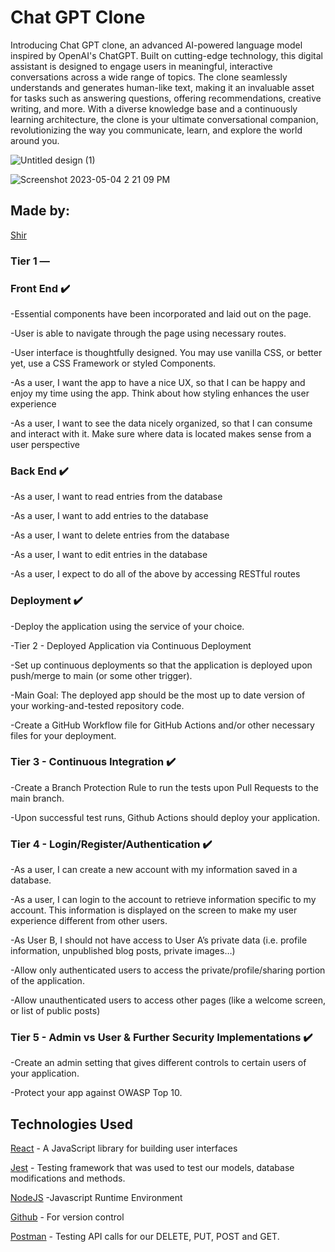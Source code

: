 # Chat GPT Clone
Introducing Chat GPT clone, an advanced AI-powered language model inspired by OpenAI's ChatGPT. Built on cutting-edge technology, this digital assistant is designed to engage users in meaningful, interactive conversations across a wide range of topics. The clone seamlessly understands and generates human-like text, making it an invaluable asset for tasks such as answering questions, offering recommendations, creative writing, and more. With a diverse knowledge base and a continuously learning architecture, the clone is your ultimate conversational companion, revolutionizing the way you communicate, learn, and explore the world around you.


![Untitled design (1)](https://user-images.githubusercontent.com/109438051/236320842-1f392bcb-4a7d-49eb-8bda-ead9dd030d3f.png)


![Screenshot 2023-05-04 2 21 09 PM](https://user-images.githubusercontent.com/109438051/236294982-b84b78db-3a40-4b3b-9664-a384ab94b732.png)


## Made by:


[Shir](https://github.com/shirkocurek)



### Tier 1 — 

### Front End ✔️

-Essential components have been incorporated and laid out on the page.

-User is able to navigate through the page using necessary routes.

-User interface is thoughtfully designed.  You may use vanilla CSS, or better yet, use a CSS Framework or styled Components.

-As a user, I want the app to have a nice UX, so that I can be happy and enjoy my time using the app. Think about how styling enhances the user     experience

-As a user, I want to see the data nicely organized, so that I can consume and interact with it. Make sure where data is located makes sense from a user perspective


### Back End ✔️

-As a user, I want to read entries from the database

-As a user, I want to add entries to the database

-As a user, I want to delete entries from the database

-As a user, I want to edit entries in the database

-As a user, I expect to do all of the above by accessing RESTful routes


### Deployment ✔️

-Deploy the application using the service of your choice.

-Tier 2 - Deployed Application via Continuous Deployment

-Set up continuous deployments so that the application is deployed upon push/merge to main (or some other trigger).

-Main Goal: The deployed app should be the most up to date version of your working-and-tested repository code.

-Create a GitHub Workflow file for GitHub Actions and/or other necessary files for your deployment.



### Tier 3 - Continuous Integration ✔️

-Create a Branch Protection Rule to run the tests upon Pull Requests to the main branch.

-Upon successful test runs, Github Actions should deploy your application.



### Tier 4 - Login/Register/Authentication ✔️

-As a user, I can create a new account with my information saved in a database.

-As a user, I can login to the account to retrieve information specific to my account. This information is displayed on the screen to make my user experience different from other users.

-As User B, I should not have access to User A’s private data (i.e. profile information, unpublished blog posts, private images…)

-Allow only authenticated users to access the private/profile/sharing portion of the application.

-Allow unauthenticated users to access other pages (like a welcome screen, or list of public posts)


### Tier 5 - Admin vs User & Further Security Implementations ✔️

-Create an admin setting that gives different controls to certain users of your application.

-Protect your app against OWASP Top 10.


## Technologies Used

[React](https://legacy.reactjs.org/) - A JavaScript library for building user interfaces

[Jest](https://jestjs.io/) - Testing framework that was used to test our models, database modifications and methods.

[NodeJS](https://nodejs.org/en/) -Javascript Runtime Environment

[Github](https://github.com/) - For version control

[Postman](https://www.postman.com/) - Testing API calls for our DELETE, PUT, POST and GET.
